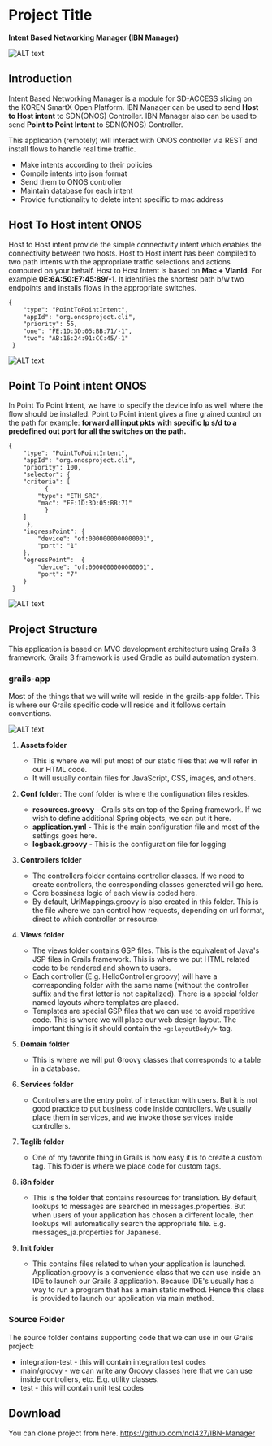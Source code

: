# Project Title
**Intent Based Networking Manager (IBN Manager)**

![ALT text](/Images/system_diagram.png "System Diagram")


## Introduction
Intent Based Networking Manager is a module for SD-ACCESS slicing on the KOREN SmartX Open Platform. 
IBN Manager can be used to send **Host to Host intent** to SDN(ONOS) Controller. 
IBN Manager also can be used to send **Point to Point Intent** to SDN(ONOS) Controller.

This application (remotely) will interact with ONOS controller via REST and install flows to handle real time traffic.

* Make intents according to their policies 
* Compile intents into json format 
* Send them to ONOS controller
* Maintain database for each intent
* Provide functionality to delete intent specific to mac address

## Host To Host intent ONOS
Host to Host intent provide  the simple connectivity intent which enables the connectivity between two hosts. 
Host to Host intent has been compiled to two path intents with the appropriate traffic selections and actions computed on your behalf.
Host to Host Intent is based on **Mac + VlanId**. For example **0E:6A:50:E7:45:89/-1**.
It identifies the shortest path b/w two endpoints and installs flows in the appropriate switches.
 
```
{ 
    "type": "PointToPointIntent", 
    "appId": "org.onosproject.cli",  
    "priority": 55, 
    "one": "FE:1D:3D:05:BB:71/-1",
    "two": "AB:16:24:91:CC:45/-1"
 }
```
 
![ALT text](/Images/host_to_host_intent.png "Host To Host intent ONOS")


## Point To Point intent ONOS
In Point To Point Intent, we have to specify the device info as well where the flow should be installed.
Point to Point intent gives a fine grained control on the path for example: 
**forward all input pkts with specific Ip s/d to a predefined out port for all the switches on the path.**
```
{ 
    "type": "PointToPointIntent", 
    "appId": "org.onosproject.cli",  
    "priority": 100, 
    "selector": {
   	"criteria": [ 
	      {
		"type": "ETH_SRC",
		"mac": "FE:1D:3D:05:BB:71"
	      }
	]
     },
    "ingressPoint": { 
        "device": "of:0000000000000001", 
        "port": "1" 
    }, 
    "egressPoint":  {
        "device": "of:0000000000000001", 
        "port": "7" 
    } 
 }
 ```
 
![ALT text](/Images/point_to_point_intent.png "Point To Point intent ONOS")

## Project Structure
This application is based on MVC development architecture using Grails 3 framework. Grails 3 framework is used Gradle as build automation system.

### grails-app
Most of the things that we will write will reside in the grails-app folder. This is where our Grails specific code will reside and it follows certain conventions.
 
 ![ALT text](/Images/project_structure.png "Grails3 Project Structure")

1. **Assets folder**
    - This is where we will put most of our static files that we will refer in our HTML code. 
    - It will usually contain files for JavaScript, CSS, images, and others. 
    
2. **Conf folder**:
The conf folder is where the configuration files resides. 
    - **resources.groovy** - Grails sits on top of the Spring framework. If we wish to define additional Spring objects, we can put it here.
    - **application.yml** - This is the main configuration file and most of the settings goes here.
    - **logback.groovy** - This is the configuration file for logging
    
3. **Controllers folder** 
    - The controllers folder contains controller classes. If we need to create controllers, the corresponding classes generated will go here. 
    - Core bossiness logic of each view is coded here.
    - By default, UrlMappings.groovy is also created in this folder. This is the file where we can control how requests, depending on url format, direct to which controller or resource.
    
4. **Views folder**
    - The views folder contains GSP files. This is the equivalent of Java's JSP files in Grails framework. This is where we put HTML related code to be rendered and shown to users. 
    - Each controller (E.g. HelloController.groovy) will have a corresponding folder with the same name (without the controller suffix and the first letter is not capitalized). There is a special folder named layouts where templates are placed. 
    - Templates are special GSP files that we can use to avoid repetitive code. This is where we will place our web design layout. The important thing is it should contain the `<g:layoutBody/>` tag.
    
5. **Domain folder**
    -  This is where we will put Groovy classes that corresponds to a table in a database.
      
6. **Services folder** 
    - Controllers are the entry point of interaction with users. But it is not good practice to put business code inside controllers. We usually place them in services, and we invoke those services inside controllers.
     
7. **Taglib folder**
    - One of my favorite thing in Grails is how easy it is to create a custom tag. This folder is where we place code for custom tags.
     
8. **i8n folder**
    - This is the folder that contains resources for translation. By default, lookups to messages are searched in messages.properties. But when users of your application has chosen a different locale, then lookups will automatically search the appropriate file. E.g. messages_ja.properties for Japanese.
    
9. **Init folder**
    - This contains files related to when your application is launched. Application.groovy is a convenience class that we can use inside an IDE to launch our Grails 3 application. Because IDE's usually has a way to run a program that has a main static method. Hence this class is provided to launch our application via main method. 

### Source Folder
The source folder contains supporting code that we can use in our Grails project: 
* integration-test - this will contain integration test codes
* main/groovy - we can write any Groovy classes here that we can use inside controllers, etc. E.g. utility classes.
* test - this will contain unit test codes

## Download 
You can clone project from here.
https://github.com/ncl427/IBN-Manager
